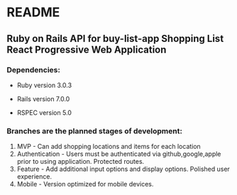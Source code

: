 # README
## Ruby on Rails API for buy-list-app Shopping List React Progressive Web Application

### Dependencies:

* Ruby version 3.0.3

* Rails version 7.0.0

* RSPEC version 5.0

### Branches are the planned stages of development:

1. MVP - Can add shopping locations and items for each location
2. Authentication - Users must be authenticated via github,google,apple prior to using application. Protected routes.
3. Feature - Add additional input options and display options. Polished user experience.
4. Mobile - Version optimized for mobile devices.
